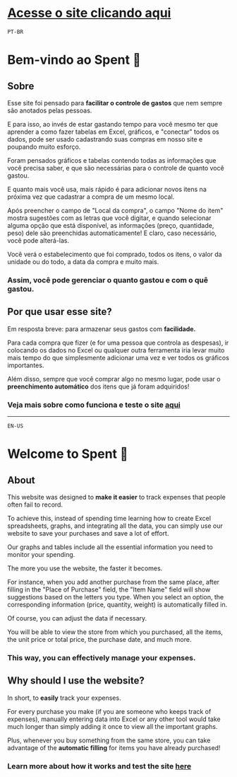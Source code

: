# [Acesse o site clicando aqui](https://spent.site)

`PT-BR`

# Bem-vindo ao Spent 👋

## Sobre

Esse site foi pensado para **facilitar o controle de gastos** que nem sempre são anotados pelas pessoas.

E para isso, ao invés de estar gastando tempo para você mesmo ter que aprender a como fazer tabelas em Excel, gráficos, e "conectar" todos os dados, pode ser usado cadastrando suas compras em nosso site e poupando muito esforço.

Foram pensados gráficos e tabelas contendo todas as informações que você precisa saber, e que são necessárias para o controle de quanto você gastou.

E quanto mais você usa, mais rápido é para adicionar novos itens na próxima vez que cadastrar a compra de um mesmo local.

Após preencher o campo de "Local da compra", o campo "Nome do item" mostra sugestões com as letras que você digitar, e quando selecionar alguma opção que está disponível, as informações (preço, quantidade, peso) dele são preenchidas automaticamente!
E claro, caso necessário, você pode alterá-las.

Você verá o estabelecimento que foi comprado, todos os itens, o valor da unidade ou do todo, a data da compra e muito mais.

### **Assim, você pode gerenciar o quanto gastou e com o quê gastou.**

## Por que usar esse site?

Em resposta breve: para armazenar seus gastos com **facilidade.**

Para cada compra que fizer (e for uma pessoa que controla as despesas), ir colocando os dados no Excel ou qualquer outra ferramenta iria levar muito mais tempo do que simplesmente adicionar uma vez e ver todos os gráficos importantes.

Além disso, sempre que você comprar algo no mesmo lugar, pode usar o **preenchimento automático** dos itens que já foram adquiridos!

### Veja mais sobre como funciona e teste o site [aqui](https://spent.site/)

---

`EN-US`

# Welcome to Spent 👋

## About

This website was designed to **make it easier** to track expenses that people often fail to record.

To achieve this, instead of spending time learning how to create Excel spreadsheets, graphs, and integrating all the data, you can simply use our website to save your purchases and save a lot of effort.

Our graphs and tables include all the essential information you need to monitor your spending.

The more you use the website, the faster it becomes.

For instance, when you add another purchase from the same place, after filling in the "Place of Purchase" field, the "Item Name" field will show suggestions based on the letters you type. When you select an option, the corresponding information (price, quantity, weight) is automatically filled in.

Of course, you can adjust the data if necessary.

You will be able to view the store from which you purchased, all the items, the unit price or total price, the purchase date, and much more.

### **This way, you can effectively manage your expenses.**

## Why should I use the website?

In short, to **easily** track your expenses.

For every purchase you make (if you are someone who keeps track of expenses), manually entering data into Excel or any other tool would take much longer than simply adding it once to view all the important graphs.

Plus, whenever you buy something from the same store, you can take advantage of the **automatic filling** for items you have already purchased!

### Learn more about how it works and test the site [here](https://spent.site)
